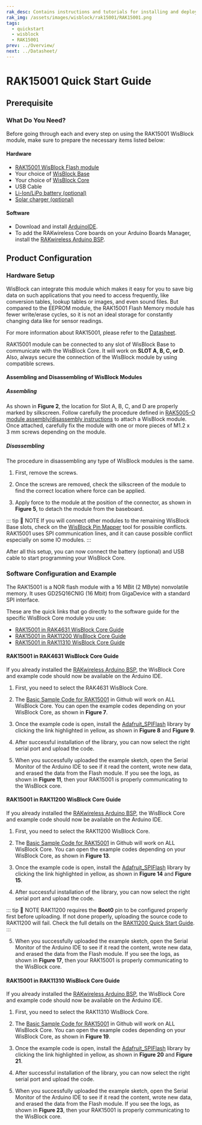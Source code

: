 ```yaml
---
rak_desc: Contains instructions and tutorials for installing and deploying your RAK15001. Instructions are written in a detailed and step-by-step manner for an easier experience in setting up your device. Aside from the hardware configuration, it also contains a software setup that includes detailed example codes that will help you get started.
rak_img: /assets/images/wisblock/rak15001/RAK15001.png
tags:
  - quickstart
  - wisblock
  - RAK15001
prev: ../Overview/
next: ../Datasheet/
---
```


# RAK15001 Quick Start Guide


## Prerequisite

### What Do You Need?

Before going through each and every step on using the RAK15001 WisBlock module, make sure to prepare the necessary items listed below:

#### Hardware

- [RAK15001 WisBlock Flash module](https://store.rakwireless.com/products/wisblock-flash-module-rak15001?utm_source=WisBlock15001&utm_medium=Document&utm_campaign=BuyFromStore)
- Your choice of [WisBlock Base](https://store.rakwireless.com/collections/wisblock-base)
- Your choice of [WisBlock Core](https://store.rakwireless.com/collections/wisblock-core)
- USB Cable
- [Li-Ion/LiPo battery (optional)](https://store.rakwireless.com/collections/wisblock-accessory/products/battery-connector-cable?utm_source=BatteryConnector&utm_medium=Document&utm_campaign=BuyFromStore)
- [Solar charger (optional)](https://store.rakwireless.com/collections/wisblock-accessory/products/solar-panel-connector-cable?utm_source=SolarPanelConnector&utm_medium=Document&utm_campaign=BuyFromStore)

#### Software

- Download and install [ArduinoIDE](https://www.arduino.cc/en/Main/Software).
- To add the RAKwireless Core boards on your Arduino Boards Manager, install the [RAKwireless Arduino BSP](https://github.com/RAKWireless/RAKwireless-Arduino-BSP-Index).

## Product Configuration

### Hardware Setup

WisBlock can integrate this module which makes it easy for you to save big data on such applications that you need to access frequently, like conversion tables, lookup tables or images, and even sound files. But compared to the EEPROM module, the RAK15001 Flash Memory module has fewer write/erase cycles, so it is not an ideal storage for constantly changing data like for sensor readings.

For more information about RAK15001, please refer to the [Datasheet](../Datasheet/).

RAK15001 module can be connected to any slot of WisBlock Base to communicate with the WisBlock Core. It will work on **SLOT A, B, C, or D**. Also, always secure the connection of the WisBlock module by using compatible screws.

<rk-img
  src="/assets/images/wisblock/rak15001/quickstart/rak15001_mounting.png"
  width="70%"
  caption="RAK15001 connection to WisBlock Base"
/>

#### Assembling and Disassembling of WisBlock Modules

##### Assembling

As shown in **Figure 2**, the location for Slot A, B, C, and D are properly marked by silkscreen. Follow carefully the procedure defined in [RAK5005-O module assembly/disassembly instructions](https://docs.rakwireless.com/Knowledge-Hub/Learn/RAK5005-O-Baseboard-Installation-Guide/) to attach a WisBlock module. Once attached, carefully fix the module with one or more pieces of M1.2 x 3&nbsp;mm screws depending on the module.

<rk-img
  src="/assets/images/wisblock/rak15001/quickstart/wisblock-sensor-silkscreen.png"
  width="70%"
  caption="Sensor connection to WisBlock Base"
/>

##### Disassembling

The procedure in disassembling any type of WisBlock modules is the same.

1. First, remove the screws.

<rk-img
  src="/assets/images/wisblock/rak15001/quickstart/removing-screws.png"
  width="70%"
  caption="Removing screws from the WisBlock module"
/>

2. Once the screws are removed, check the silkscreen of the module to find the correct location where force can be applied.

<rk-img
  src="/assets/images/wisblock/rak15001/quickstart/detaching-silkscreen.png"
  width="70%"
  caption="Detaching silkscreen on the WisBlock module"
/>

3. Apply force to the module at the position of the connector, as shown in **Figure 5**, to detach the module from the baseboard.

<rk-img
  src="/assets/images/wisblock/rak15001/quickstart/detaching-module.png"
  width="70%"
  caption="Applying even forces on the proper location of a WisBlock module"
/>

::: tip 📝 NOTE
If you will connect other modules to the remaining WisBlock Base slots, check on the [WisBlock Pin Mapper](https://docs.rakwireless.com/Knowledge-Hub/Pin-Mapper/) tool for possible conflicts. RAK15001 uses SPI communication lines, and it can cause possible conflict especially on some IO modules.
:::

After all this setup, you can now connect the battery (optional) and USB cable to start programming your WisBlock Core.

### Software Configuration and Example

The RAK15001 is a NOR flash module with a 16&nbsp;MBit (2&nbsp;MByte) nonvolatile memory. It uses GD25Q16CNIG (16&nbsp;Mbit) from GigaDevice with a standard SPI interface.

These are the quick links that go directly to the software guide for the specific WisBlock Core module you use:

- [RAK15001 in RAK4631 WisBlock Core Guide](/Product-Categories/WisBlock/RAK15001/Quickstart/#rak15001-in-rak4631-wisblock-core-guide)
- [RAK15001 in RAK11200 WisBlock Core Guide](/Product-Categories/WisBlock/RAK15001/Quickstart/#rak15001-in-rak11200-wisblock-core-guide)
- [RAK15001 in RAK11310 WisBlock Core Guide](/Product-Categories/WisBlock/RAK15001/Quickstart/#rak15001-in-rak11310-wisblock-core-guide)

#### RAK15001 in RAK4631 WisBlock Core Guide

If you already installed the [RAKwireless Arduino BSP](https://github.com/RAKWireless/RAKwireless-Arduino-BSP-Index), the WisBlock Core and example code should now be available on the Arduino IDE.

1. First, you need to select the RAK4631 WisBlock Core.

<rk-img
  src="/assets/images/wisblock/rak15001/quickstart/rak4631-board.png"
  width="100%"
  caption="Selecting RAK4631 as WisBlock Core"
/>

2. The [Basic Sample Code for RAK15001](https://github.com/RAKWireless/WisBlock/tree/master/examples/common/sensors/RAK15001_Flash_GD25Q16C) in Github will work on ALL WisBlock Core. You can open the example codes depending on your WisBlock Core, as shown in **Figure 7**.

<rk-img
  src="/assets/images/wisblock/rak15001/quickstart/rak4631-examplecode.png"
  width="100%"
  caption="Opening RAK15001 example code for RAK4631 WisBlock Core"
/>

3. Once the example code is open, install the [Adafruit_SPIFlash](https://github.com/adafruit/Adafruit_SPIFlash) library by clicking the link highlighted in yellow, as shown in **Figure 8** and **Figure 9**.

<rk-img
  src="/assets/images/wisblock/rak15001/quickstart/rak15001-lib.png"
  width="100%"
  caption="Accessing the library used for RAK15001 Module"
/>

<rk-img
  src="/assets/images/wisblock/rak15001/quickstart/rak15001-libinstall.png"
  width="70%"
  caption="Installing the compatible library for RAK15001 Module"
/>

4. After successful installation of the library, you can now select the right serial port and upload the code.

<rk-img
  src="/assets/images/wisblock/rak15001/quickstart/rak4631-selectport.png"
  width="100%"
  caption="Selecting the correct Serial Port"
/>

5. When you successfully uploaded the example sketch, open the Serial Monitor of the Arduino IDE to see if it read the content, wrote new data, and erased the data from the Flash module. If you see the logs, as shown in **Figure 11**, then your RAK15001 is properly communicating to the WisBlock core.

<rk-img
  src="/assets/images/wisblock/rak15001/quickstart/rak15001-logs.png"
  width="70%"
  caption="RAK15001 Read, Write, and Erase data"
/>

#### RAK15001 in RAK11200 WisBlock Core Guide

If you already installed the [RAKwireless Arduino BSP](https://github.com/RAKWireless/RAKwireless-Arduino-BSP-Index), the WisBlock Core and example code should now be available on the Arduino IDE.

1. First, you need to select the RAK11200 WisBlock Core.

<rk-img
  src="/assets/images/wisblock/rak15001/quickstart/rak11200-board.png"
  width="100%"
  caption="Selecting RAK11200 as WisBlock Core"
/>

2. The [Basic Sample Code for RAK15001](https://github.com/RAKWireless/WisBlock/tree/master/examples/common/sensors/RAK15001_Flash_GD25Q16C) in Github will work on ALL WisBlock Core. You can open the example codes depending on your WisBlock Core, as shown in **Figure 13**.

<rk-img
  src="/assets/images/wisblock/rak15001/quickstart/rak11200-examplecode.png"
  width="100%"
  caption="Opening RAK15001 example code for RAK11200 WisBlock Core"
/>

3. Once the example code is open, install the [Adafruit_SPIFlash](https://github.com/adafruit/Adafruit_SPIFlash) library by clicking the link highlighted in yellow, as shown in **Figure 14** and **Figure 15**.

<rk-img
  src="/assets/images/wisblock/rak15001/quickstart/rak15001-lib.png"
  width="100%"
  caption="Accessing the library used for RAK15001 Module"
/>

<rk-img
  src="/assets/images/wisblock/rak15001/quickstart/rak15001-libinstall.png"
  width="70%"
  caption="Installing the compatible library for RAK15001 Module"
/>

4. After successful installation of the library, you can now select the right serial port and upload the code.

::: tip 📝 NOTE
RAK11200 requires the **Boot0** pin to be configured properly first before uploading. If not done properly, uploading the source code to RAK11200 will fail. Check the full details on the [RAK11200 Quick Start Guide](https://docs.rakwireless.com/Product-Categories/WisBlock/RAK11200/Quickstart/#uploading-to-wisblock).
:::

<rk-img
  src="/assets/images/wisblock/rak15001/quickstart/rak11200-selectport.png"
  width="100%"
  caption="Selecting the correct Serial Port"
/>

5. When you successfully uploaded the example sketch, open the Serial Monitor of the Arduino IDE to see if it read the content, wrote new data, and erased the data from the Flash module. If you see the logs, as shown in **Figure 17**, then your RAK15001 is properly communicating to the WisBlock core.

<rk-img
  src="/assets/images/wisblock/rak15001/quickstart/rak15001-logs.png"
  width="70%"
  caption="RAK15001 Read, Write, and Erase data"
/>

#### RAK15001 in RAK11310 WisBlock Core Guide

If you already installed the [RAKwireless Arduino BSP](https://github.com/RAKWireless/RAKwireless-Arduino-BSP-Index), the WisBlock Core and example code should now be available on the Arduino IDE.

1. First, you need to select the RAK11310 WisBlock Core.

<rk-img
  src="/assets/images/wisblock/rak15001/quickstart/rak11310-board.png"
  width="100%"
  caption="Selecting RAK11310 as WisBlock Core"
/>

2. The [Basic Sample Code for RAK15001](https://github.com/RAKWireless/WisBlock/tree/master/examples/common/sensors/RAK15001_Flash_GD25Q16C) in Github will work on ALL WisBlock Core. You can open the example codes depending on your WisBlock Core, as shown in **Figure 19**.

<rk-img
  src="/assets/images/wisblock/rak15001/quickstart/rak11310-examplecode.png"
  width="100%"
  caption="Opening RAK15001 example code for RAK11310 WisBlock Core"
/>

3. Once the example code is open, install the [Adafruit_SPIFlash](https://github.com/adafruit/Adafruit_SPIFlash) library by clicking the link highlighted in yellow, as shown in **Figure 20** and **Figure 21**.

<rk-img
  src="/assets/images/wisblock/rak15001/quickstart/rak15001-lib.png"
  width="100%"
  caption="Accessing the library used for RAK15001 Module"
/>

<rk-img
  src="/assets/images/wisblock/rak15001/quickstart/rak15001-libinstall.png"
  width="70%"
  caption="Installing the compatible library for RAK15001 Module"
/>

4. After successful installation of the library, you can now select the right serial port and upload the code.

<rk-img
  src="/assets/images/wisblock/rak15001/quickstart/rak11310-selectport.png"
  width="100%"
  caption="Selecting the correct Serial Port"
/>

5. When you successfully uploaded the example sketch, open the Serial Monitor of the Arduino IDE to see if it read the content, wrote new data, and erased the data from the Flash module. If you see the logs, as shown in **Figure 23**, then your RAK15001 is properly communicating to the WisBlock core.

<rk-img
  src="/assets/images/wisblock/rak15001/quickstart/rak15001-logs.png"
  width="70%"
  caption="RAK15001 Read, Write, and Erase data"
/>


